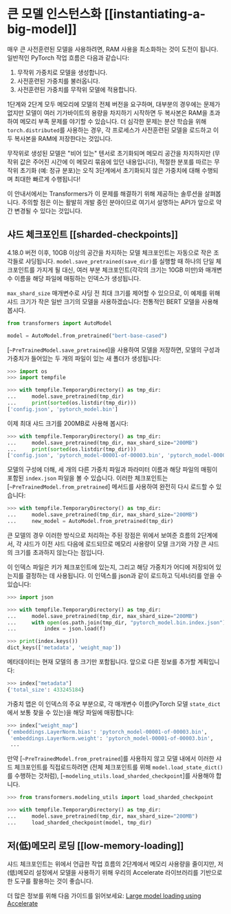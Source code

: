 <!--Copyright 2022 The HuggingFace Team. All rights reserved.

Licensed under the Apache License, Version 2.0 (the "License"); you may not use this file except in compliance with
the License. You may obtain a copy of the License at

http://www.apache.org/licenses/LICENSE-2.0

Unless required by applicable law or agreed to in writing, software distributed under the License is distributed on
an "AS IS" BASIS, WITHOUT WARRANTIES OR CONDITIONS OF ANY KIND, either express or implied. See the License for the
specific language governing permissions and limitations under the License.

⚠️ Note that this file is in Markdown but contain specific syntax for our doc-builder (similar to MDX) that may not be
rendered properly in your Markdown viewer.

-->

# 큰 모델 인스턴스화 [[instantiating-a-big-model]]

매우 큰 사전훈련된 모델을 사용하려면, RAM 사용을 최소화하는 것이 도전이 됩니다. 일반적인 PyTorch 작업 흐름은 다음과 같습니다:

1. 무작위 가중치로 모델을 생성합니다.
2. 사전훈련된 가중치를 불러옵니다.
3. 사전훈련된 가중치를 무작위 모델에 적용합니다.

1단계와 2단계 모두 메모리에 모델의 전체 버전을 요구하며, 대부분의 경우에는 문제가 없지만 모델이 여러 기가바이트의 용량을 차지하기 시작하면 두 복사본은 RAM을 초과하여 메모리 부족 문제를 야기할 수 있습니다. 더 심각한 문제는 분산 학습을 위해 `torch.distributed`를 사용하는 경우, 각 프로세스가 사전훈련된 모델을 로드하고 이 두 복사본을 RAM에 저장한다는 것입니다.

<Tip>

무작위로 생성된 모델은 "비어 있는" 텐서로 초기화되며 메모리 공간을 차지하지만 (무작위 값은 주어진 시간에 이 메모리 묶음에 있던 내용입니다), 적절한 분포를 따르는 무작위 초기화 (예: 정규 분포)는 오직 3단계에서 초기화되지 않은 가중치에 대해 수행되며 최대한 빠르게 수행됩니다!

</Tip>

이 안내서에서는 Transformers가 이 문제를 해결하기 위해 제공하는 솔루션을 살펴봅니다. 주의할 점은 이는 활발히 개발 중인 분야이므로 여기서 설명하는 API가 앞으로 약간 변경될 수 있다는 것입니다.

## 샤드 체크포인트 [[sharded-checkpoints]]

4.18.0 버전 이후, 10GB 이상의 공간을 차지하는 모델 체크포인트는 자동으로 작은 조각들로 샤딩됩니다. `model.save_pretrained(save_dir)`를 실행할 때 하나의 단일 체크포인트를 가지게 될 대신, 여러 부분 체크포인트(각각의 크기는 10GB 미만)와 매개변수 이름을 해당 파일에 매핑하는 인덱스가 생성됩니다.

`max_shard_size` 매개변수로 샤딩 전 최대 크기를 제어할 수 있으므로, 이 예제를 위해 샤드 크기가 작은 일반 크기의 모델을 사용하겠습니다: 전통적인 BERT 모델을 사용해 봅시다.

```py
from transformers import AutoModel

model = AutoModel.from_pretrained("bert-base-cased")
```

[`~PreTrainedModel.save_pretrained`]을 사용하여 모델을 저장하면, 모델의 구성과 가중치가 들어있는 두 개의 파일이 있는 새 폴더가 생성됩니다:

```py
>>> import os
>>> import tempfile

>>> with tempfile.TemporaryDirectory() as tmp_dir:
...     model.save_pretrained(tmp_dir)
...     print(sorted(os.listdir(tmp_dir)))
['config.json', 'pytorch_model.bin']
```

이제 최대 샤드 크기를 200MB로 사용해 봅시다:

```py
>>> with tempfile.TemporaryDirectory() as tmp_dir:
...     model.save_pretrained(tmp_dir, max_shard_size="200MB")
...     print(sorted(os.listdir(tmp_dir)))
['config.json', 'pytorch_model-00001-of-00003.bin', 'pytorch_model-00002-of-00003.bin', 'pytorch_model-00003-of-00003.bin', 'pytorch_model.bin.index.json']
```

모델의 구성에 더해, 세 개의 다른 가중치 파일과 파라미터 이름과 해당 파일의 매핑이 포함된 `index.json` 파일을 볼 수 있습니다. 이러한 체크포인트는 [`~PreTrainedModel.from_pretrained`] 메서드를 사용하여 완전히 다시 로드할 수 있습니다:

```py
>>> with tempfile.TemporaryDirectory() as tmp_dir:
...     model.save_pretrained(tmp_dir, max_shard_size="200MB")
...     new_model = AutoModel.from_pretrained(tmp_dir)
```

큰 모델의 경우 이러한 방식으로 처리하는 주된 장점은 위에서 보여준 흐름의 2단계에서, 각 샤드가 이전 샤드 다음에 로드되므로 메모리 사용량이 모델 크기와 가장 큰 샤드의 크기를 초과하지 않는다는 점입니다.

이 인덱스 파일은 키가 체크포인트에 있는지, 그리고 해당 가중치가 어디에 저장되어 있는지를 결정하는 데 사용됩니다. 이 인덱스를 json과 같이 로드하고 딕셔너리를 얻을 수 있습니다:

```py
>>> import json

>>> with tempfile.TemporaryDirectory() as tmp_dir:
...     model.save_pretrained(tmp_dir, max_shard_size="200MB")
...     with open(os.path.join(tmp_dir, "pytorch_model.bin.index.json"), "r") as f:
...         index = json.load(f)

>>> print(index.keys())
dict_keys(['metadata', 'weight_map'])
```

메타데이터는 현재 모델의 총 크기만 포함됩니다. 앞으로 다른 정보를 추가할 계획입니다:

```py
>>> index["metadata"]
{'total_size': 433245184}
```

가중치 맵은 이 인덱스의 주요 부분으로, 각 매개변수 이름(PyTorch 모델 `state_dict`에서 보통 찾을 수 있는)을 해당 파일에 매핑합니다:

```py
>>> index["weight_map"]
{'embeddings.LayerNorm.bias': 'pytorch_model-00001-of-00003.bin',
 'embeddings.LayerNorm.weight': 'pytorch_model-00001-of-00003.bin',
 ...
```

만약 [`~PreTrainedModel.from_pretrained`]를 사용하지 않고 모델 내에서 이러한 샤드 체크포인트를 직접로드하려면 (전체 체크포인트를 위해 `model.load_state_dict()`를 수행하는 것처럼), [`~modeling_utils.load_sharded_checkpoint`]를 사용해야 합니다.

```py
>>> from transformers.modeling_utils import load_sharded_checkpoint

>>> with tempfile.TemporaryDirectory() as tmp_dir:
...     model.save_pretrained(tmp_dir, max_shard_size="200MB")
...     load_sharded_checkpoint(model, tmp_dir)
```

## 저(低)메모리 로딩 [[low-memory-loading]]

샤드 체크포인트는 위에서 언급한 작업 흐름의 2단계에서 메모리 사용량을 줄이지만, 저(低)메모리 설정에서 모델을 사용하기 위해 우리의 Accelerate 라이브러리를 기반으로 한 도구를 활용하는 것이 좋습니다.

더 많은 정보를 위해 다음 가이드를 읽어보세요: [Large model loading using Accelerate](./main_classes/model#large-model-loading)